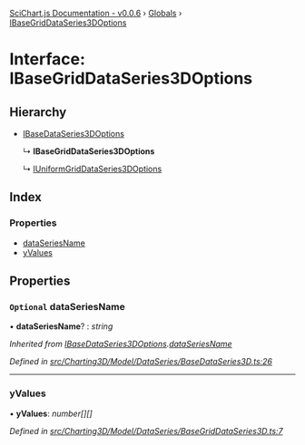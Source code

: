 [SciChart.js Documentation - v0.0.6](../README.md) › [Globals](../globals.md) › [IBaseGridDataSeries3DOptions](ibasegriddataseries3doptions.md)

# Interface: IBaseGridDataSeries3DOptions

## Hierarchy

* [IBaseDataSeries3DOptions](ibasedataseries3doptions.md)

  ↳ **IBaseGridDataSeries3DOptions**

  ↳ [IUniformGridDataSeries3DOptions](iuniformgriddataseries3doptions.md)

## Index

### Properties

* [dataSeriesName](ibasegriddataseries3doptions.md#optional-dataseriesname)
* [yValues](ibasegriddataseries3doptions.md#yvalues)

## Properties

### `Optional` dataSeriesName

• **dataSeriesName**? : *string*

*Inherited from [IBaseDataSeries3DOptions](ibasedataseries3doptions.md).[dataSeriesName](ibasedataseries3doptions.md#optional-dataseriesname)*

*Defined in [src/Charting3D/Model/DataSeries/BaseDataSeries3D.ts:26](https://github.com/ABTSoftware/SciChart.Dev/blob/272ab7fc7f/Web/src/SciChart/src/Charting3D/Model/DataSeries/BaseDataSeries3D.ts#L26)*

___

###  yValues

• **yValues**: *number[][]*

*Defined in [src/Charting3D/Model/DataSeries/BaseGridDataSeries3D.ts:7](https://github.com/ABTSoftware/SciChart.Dev/blob/272ab7fc7f/Web/src/SciChart/src/Charting3D/Model/DataSeries/BaseGridDataSeries3D.ts#L7)*

